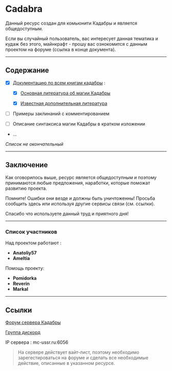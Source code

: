 # Cadabra #

Данный ресурс создан для комьюнити Кадабры и является общедоступным.

Если вы случайный пользователь, вас интересует данная тематика и кудаж без этого, майнкрафт - прошу вас ознокомится с данным проектом на форуме (ссылка в конце документа).

***

## Содержание ##

- [x] [Документацию по всем книгам кадабры](books/navigation.md) :

  - [x] [Основная литература об магии Кадабры](books/navigation.md#Основная-литература)

  - [x] [Известная дополнительная литература](books/navigation.md#Дополнительная-литература)

- [ ] Примеры заклинаний с комментированием

- [ ] Описание синтаксиса магии Кадабры в кратком изложении

- ...

*Список не окончательный*

***

## Заключение ##

Как оговорилось выше, ресурс является общедоступным и поэтому принимаются любые предложения, наработки, которые поможат развитию проекта.

Помните! Ошибки они везде и должны быть уничтоженны! Просьба сообщить здесь или используя другие сервисы связи (см. ссылки).

Спасибо что используете данный труд и приятного дня!

***

### Список участников ###

Над проектом работают :

- **Anatoliy57**
- **Ameltia**

Помощь проекту:

- **Pomidorka**
- **Reverin**
- **Markal**

***

## Ссылки ##

[Форум сервера Кадабры](http://cadabra.magicbb.ru/)

[Группа дискорд](https://discord.gg/tWwRn7W)

IP сервера : mc-ussr.ru:6056

>На сервере действует вайт-лист, поэтому необходимо зарегестироваться на форуме и сделать все необходимые действие, описанные в указанном ресурсе.
